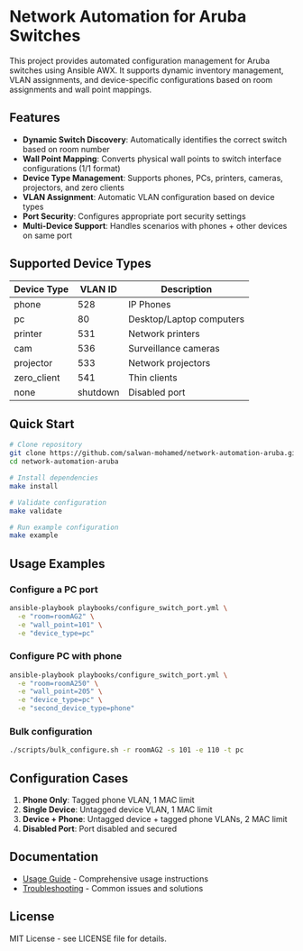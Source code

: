 # Network Automation for Aruba Switches

This project provides automated configuration management for Aruba switches using Ansible AWX. It supports dynamic inventory management, VLAN assignments, and device-specific configurations based on room assignments and wall point mappings.

## Features

- **Dynamic Switch Discovery**: Automatically identifies the correct switch based on room number
- **Wall Point Mapping**: Converts physical wall points to switch interface configurations (1/1 format)
- **Device Type Management**: Supports phones, PCs, printers, cameras, projectors, and zero clients
- **VLAN Assignment**: Automatic VLAN configuration based on device types
- **Port Security**: Configures appropriate port security settings
- **Multi-Device Support**: Handles scenarios with phones + other devices on same port

## Supported Device Types

| Device Type | VLAN ID | Description |
|-------------|---------|-------------|
| phone | 528 | IP Phones |
| pc | 80 | Desktop/Laptop computers |
| printer | 531 | Network printers |
| cam | 536 | Surveillance cameras |
| projector | 533 | Network projectors |
| zero_client | 541 | Thin clients |
| none | shutdown | Disabled port |

## Quick Start

```bash
# Clone repository
git clone https://github.com/salwan-mohamed/network-automation-aruba.git
cd network-automation-aruba

# Install dependencies
make install

# Validate configuration
make validate

# Run example configuration
make example
```

## Usage Examples

### Configure a PC port
```bash
ansible-playbook playbooks/configure_switch_port.yml \
  -e "room=roomAG2" \
  -e "wall_point=101" \
  -e "device_type=pc"
```

### Configure PC with phone
```bash
ansible-playbook playbooks/configure_switch_port.yml \
  -e "room=roomA250" \
  -e "wall_point=205" \
  -e "device_type=pc" \
  -e "second_device_type=phone"
```

### Bulk configuration
```bash
./scripts/bulk_configure.sh -r roomAG2 -s 101 -e 110 -t pc
```

## Configuration Cases

1. **Phone Only**: Tagged phone VLAN, 1 MAC limit
2. **Single Device**: Untagged device VLAN, 1 MAC limit  
3. **Device + Phone**: Untagged device + tagged phone VLANs, 2 MAC limit
4. **Disabled Port**: Port disabled and secured

## Documentation

- [Usage Guide](docs/usage.md) - Comprehensive usage instructions
- [Troubleshooting](docs/troubleshooting.md) - Common issues and solutions

## License

MIT License - see LICENSE file for details.
